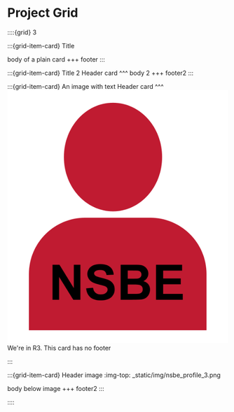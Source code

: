 # Project Grid

<!-- this creates a grid with 3 columns -->
::::{grid} 3

<!-- these cards create differnt types, a tip is to look at how this renders
then decide how you want to edit -->
:::{grid-item-card} Title

body of a plain card
+++
footer
:::
<!-- the ::: starts and ends the card -->
<!-- the +++ separates body from footer -->

:::{grid-item-card} Title 2
Header card
^^^
body 2
+++
footer2
:::


:::{grid-item-card} An image with text
Header card
^^^
![NSBE 50 host region NSBE icon](_static/img/nsbe_profile_3.png)
We're in R3. This card has no footer

:::

:::{grid-item-card} Header image
:img-top: _static/img/nsbe_profile_3.png

body below image
+++
footer2
:::



::::
<!-- 4 : started the grid, so 4 closes it -->
<!--  Docs:
https://sphinx-design.readthedocs.io/en/latest/grids.html#placing-a-card-in-a-grid -->

<!-- Example card -->

<!-- 
:::{grid-item-card} Header image
:img-top: _static/img/nsbe_profile_3.png

body below image
+++
footer2
::: 
-->